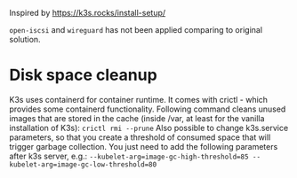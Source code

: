 Inspired by https://k3s.rocks/install-setup/

`open-iscsi` and `wireguard` has not been applied comparing to original solution.

# Disk space cleanup

K3s uses containerd for container runtime. It comes with crictl - which provides some containerd functionality.
Following command cleans unused images that are stored in the cache (inside /var, at least for the vanilla installation
of K3s):
`crictl rmi --prune`
Also possible to change k3s.service parameters, so that you create a threshold of consumed space that will trigger
garbage collection. You just need to add the following parameters after k3s server, e.g.:
`--kubelet-arg=image-gc-high-threshold=85 --kubelet-arg=image-gc-low-threshold=80`